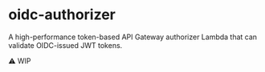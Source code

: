 # oidc-authorizer

A high-performance token-based API Gateway authorizer Lambda that can validate OIDC-issued JWT tokens.


⚠️ WIP

